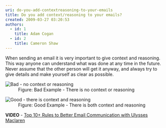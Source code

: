 ```yaml
---
uri: do-you-add-contextreasoning-to-your-emails
title: Do you add context/reasoning to your emails?
created: 2009-03-27 03:20:53
authors:
  - id: 1
    title: Adam Cogan
  - id: 2
    title: Cameron Shaw
---
```





<span class='intro'> When sending an email it is very&#160;important to give context and reasoning. This way anyone can understand what was done at any time in the future. Never assume that the other person will get it anyway, and always try to give details and&#160;make yourself as clear as possible.&#160;<span></span><span></span><br> </span>

<dl class="badImage"><dt><img src="/PublishingImages/BadContextReasoning.GIF" alt="Bad - no context or reasoning" /></dt><dd>Figure&#58;&#160;Bad Example - There is no context or reasoning</dd></dl><dl class="goodImage"><dt><img src="/PublishingImages/GoodContextReasoning.jpg" alt="Good - there is context and reasoning" /></dt><dd>Figure&#58;&#160;Good Example - There is both context and reasoning</dd></dl>​<strong>VIDEO</strong>&#160;-&#160;<a href="https&#58;//www.youtube.com/watch?v=LAqRokqq4jI">Top 10+&#160;Rules to Better Email Communication with Ulysses Maclaren</a> ​<br>


